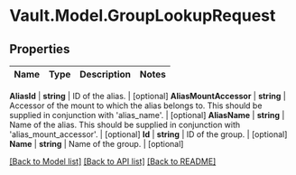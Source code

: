 # Vault.Model.GroupLookupRequest

## Properties

Name | Type | Description | Notes
------------ | ------------- | ------------- | -------------

**AliasId** | **string** | ID of the alias. | [optional] **AliasMountAccessor** | **string** | Accessor of the mount to which the alias belongs to. This should be supplied in conjunction with &#x27;alias_name&#x27;. | [optional] **AliasName** | **string** | Name of the alias. This should be supplied in conjunction with &#x27;alias_mount_accessor&#x27;. | [optional] **Id** | **string** | ID of the group. | [optional] **Name** | **string** | Name of the group. | [optional] 

[[Back to Model list]](../README.md#documentation-for-models) [[Back to API list]](../README.md#documentation-for-api-endpoints) [[Back to README]](../README.md)

